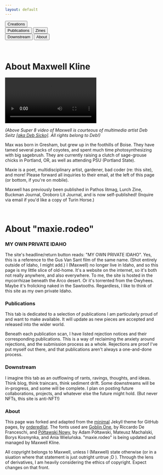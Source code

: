 ```yaml
---
layout: default
---
```

<div class="flex-container">
    <div class="creations-dropdown">
        <button class="index-nav-butts" onclick="toggleDropdown()">Creations</button>
        <div class="dropdown-content">
            <button class="index-nav-butts" onclick="opentabs('Publications')">Publications</button>
            <button class="index-nav-butts" onclick="opentabs('Zines')">Zines</button>
        </div>
  <button class="index-nav-butts" onclick="opentabs('Stream')">Downstream</button>
  <button class="index-nav-butts" onclick="opentabs('About')">About</button>
</div>

<div id="Publications" class="tabs" style="display:none">
  <ul class="list-1">
  {%- for post in site.posts -%}
      {%- if post.categories contains 'Publications' -%}
        <li>
          {%- if post.imagehead -%}
            <a href="{{ post.url | relative_url }}">
              <img src="{{- post.imagehead | relative_url -}}" 
                   alt="{{ post.headalt }}" 
                   width="790"
              >
            </a>
          {%- endif -%}
            <a href="{{ post.url | relative_url }}">
                <h2 class="postborder hoverbold">
                    {{ post.secrettitle }}
                </h2>
            </a>
        </li>
      {%- endif -%}
  {%- endfor -%}
  </ul>
</div>

<div id="Zines" class="tabs" style="display:none">
    <ul class="list-1">
        {%- for post in site.posts -%}
            {%- if post.categories contains 'Zines' -%}
                <li>
                    {%- if post.imagehead -%}
                        <a href="{{ post.url | relative_url }}">
                            <img src="{{- post.imagehead | relative_url -}}" 
                                 alt="{{ post.headalt }}" 
                                 width="790">
                        </a>
                    {%- endif -%}
                    <a href="{{ post.url | relative_url }}">
                        <h2 class="postborder hoverbold">
                            {{ post.secrettitle }}
                        </h2>
                    </a>
                </li>
            {%- endif -%}    
        {%- endfor -%}
    </ul>
</div>

<div id="Stream" style="display:none" class="tabs">
  <ul class="list-1">
  {%- for post in site.posts -%}
      {%- if post.categories contains 'Stream' -%}
        <li>
          {%- if post.imagehead -%}
            <a href="{{ post.url | relative_url }}">
              <img src="{{- post.imagehead | relative_url -}}" 
                   alt="{{ post.headalt }}" 
                   width="790"
              >
            </a>
          {%- endif -%}
            <a href="{{ post.url | relative_url }}">
                <h2 class="postborder hoverbold">
                    {{ post.secrettitle }}
                </h2>
            </a>
        </li>
      {%- endif -%}    
  {%- endfor -%}
  </ul> 
</div>

<div id="About" class="tabs">
    <p>&emsp;</p>
    <div>
        <h1>About Maxwell Kline</h1>
        <div class="gifflex">
            <div>
                <video autoplay loop class="gifitem">
                    <source src="/assets/video/super8unedited.gif" type="video/gif">
                    <source src="/assets/video/super8unedited.mp4" type="video/mp4">
                    Your browser does not support the video element.
                </video>
            </div>
            <div>
                <p>
                    <i>(Above Super 8 video of Maxwell is courteous of multimedia artist Deb Seitz <a href="http://instagram.com/_u/deb.is.sick/">[aka Deb Sicko]</a>. All rights belong to Deb!)</i>
                </p>
            </div>
        </div>
        <p>Max was born in Gresham, but grew up in the foothills of Boise. They have tamed several packs of coyotes, and spent much time photosynthesizing with big sagebrush. They are currently raising a clutch of sage-grouse chicks in Portland, OR, as well as attending PSU (Portland State).</p>
        <p>Maxie is a poet, multidisciplinary artist, gardener, bad coder (re: this site), and more! Please forward all inquiries to their email, at the left of this page (or bottom, if you're on mobile).</p>        
        <p>Maxwell has previously been published in Pathos litmag, Lurch Zine, Buckman Journal, Oroboro Lit Journal, and is now self-published! (Inquire via email if you'd like a copy of Turin Horse.)</p>
    </div>
    <p>&emsp;</p>
    <div>
<h1>About "maxie.rodeo"</h1>
    <div>
<h3>MY OWN PRIVATE IDAHO</h3>
<p>The site's headline/return button reads: "MY OWN PRIVATE IDAHO". Yes, this is a reference to the Gus Van Sant film of the same name. (Shot entirely outside of Idaho, I might add.) I (Maxwell) no longer live in Idaho, and so this page is my little slice of old-home. It's a website on the internet, so it's both not really anywhere, and also everywhere. To me, the site is hosted in the mycorrhizae beneath the Arco desert. Or it's torrented from the Owyhees. Maybe it's frolicking naked in the Sawtooths. Regardless, I like to think of this site as my own private Idaho.</p>
    </div>
    <div>
<h3>Publications</h3>
<p>This tab is dedicated to a selection of publications I am particularly proud of and want to make available. It will update as new pieces are accepted and released into the wider world.</p>
<p>Beneath each publication scan, I have listed rejection notices and their corresponding publications. This is a way of reclaiming the anxiety around rejections, and the submission process as a whole. Rejections are proof I've put myself out there, and that publications aren't always a one-and-done process.</p>
    </div>
    <div>
<h3>Downstream</h3>
<p>I imagine this tab as an outflowing of rants, ravings, thoughts, and ideas. Think blog, think traincars, think sediment drift. Some downstreams will be in-progress, and some will be complete. I plan on posting future collaborations, projects, and whatever else the future might hold. (But never NFTs, this site is anti-NFT!)</p>
    </div>
    <div>
<h3>About</h3>
<p>This page was forked and adapted from the <a href="https://github.com/pages-themes/minimal">minimal</a> Jekyll theme for GitHub pages, by <a href="https://github.com/orderedlist">orderedlist</a>. The fonts used are <a href="https://fonts.google.com/specimen/Goblin+One?query=goblin+one">Goblin One</a>, by Riccardo De Franceschi, and <a href="https://fonts.google.com/specimen/Poltawski+Nowy">Półtawski Nowy</a>, by Adam Półtawski, Mateusz Machalski, Borys Kosmynka, and Ania Wieluńska. "maxie.rodeo" is being updated and managed by Maxwell Kline.</p>
<p>All copyright belongs to Maxwell, unless I (Maxwell) state otherwise (or in a siuation where that statement is just outright untrue ;D ). Through the lens of derivatives, I am heavily considering the ethics of copyright. Expect changes on that front.</p>
    </div>
    </div>
</div>

<script>
function opentabs(tabsname) {
    var i;
    var x = document.getElementsByClassName("tabs");
    for (i = 0; i < x.length; i++) {
        x[i].style.display = "none";  
    }
    document.getElementById(tabsname).style.display = "block";  
}

function toggleDropdown() {
    const dropdown = document.querySelector('.creations-dropdown .dropdown-content');
    dropdown.style.display = (dropdown.style.display === 'block') ? 'none' : 'block';
}

opentabs('About'); // Default tab is About
</script>